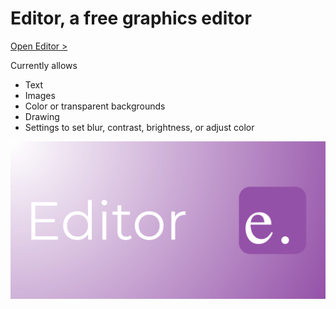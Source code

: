 # Editor, a free graphics editor

[Open Editor >](https://lb123658.github.io/canvas/editor/index.html)

Currently allows
* Text
* Images
* Color or transparent backgrounds
* Drawing
* Settings to set blur, contrast, brightness, or adjust color

![logo](poster.png)
